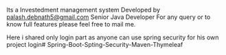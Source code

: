 Its a Investedment management system 
Developed by palash.debnath5@gmail.com
Senior Java Developer
For any query or to know full features please feel free to mail me. 

Here i shared only login part as anyone can use spring security for his own project login# Spring-Boot-Spting-Security-Maven-Thymeleaf
